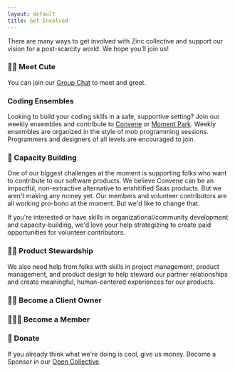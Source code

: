 ```yaml
---
layout: default
title: Get Involved
---
```


There are many ways to get involved with Zinc collective and support our vision for a post-scarcity world. We hope you'll join us!

### 👋🏻 Meet Cute

You can join our <a href="https://discord.gg/QK9VVg4D">Group Chat</a> to meet and greet.

### Coding Ensembles

Looking to build your coding skills in a safe, supportive setting? Join our weekly ensembles and contribute to <a href="https://github.com/zinc-collective/convene#contributing-to-convene">Convene</a> or <a href="https://github.com/zinc-collective/mp-shake-it-photo#become-a-contributor">Moment Park</a>. Weekly ensembles are organized in the style of mob programming sessions. Programmers and designers of all levels are encouraged to join.

### 💪 Capacity Building
One of our biggest challenges at the moment is supporting folks who want to contribute to our software products. We believe Convene can be an impactful, non-extractive alternative to enshitified Saas products. But we aren't making any money yet. Our members and volunteer contributors are all working pro-bono at the moment. But we'd like to change that.

If you're interested or have skills in organizational/community development and capacity-building, we'd love your help strategizing to create paid opportunities for volunteer contributors.

### 👩‍🌾 Product Stewardship

We also need help from folks with skills in project management, product management, and product design to help steward our partner relationships and create meaningful, human-centered experiences for our products.

### 🦸‍♀️ Become a Client Owner

### 👩🏻‍🎤 Become a Member

### 💸 Donate

If you already think what we're doing is cool, give us money. Become a Sponsor in our <a href="https://opencollective.com/zinc-community#category-CONTRIBUTE">Open Collective</a>.
